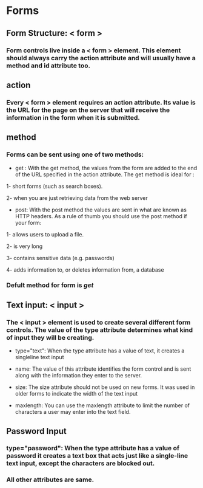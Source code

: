 # Forms
## Form Structure: < form >
### Form controls live inside a < form > element. This element should always carry the action attribute and will usually have a method and id attribute too.
## action
### Every < form > element requires an action attribute. Its value is the URL for the page on the server that will receive the information in the form when it is submitted.
## method
### Forms can be sent using one of two methods: 
* get :  With the get method, the values from the form are added to the end of the URL specified in the action attribute. The get method is ideal for :

1- short forms (such as search boxes).

2- when you are just retrieving data from the web server

* post: With the post method the values are sent in what are known as HTTP headers. As a rule of thumb you should use the post method if your form:

1- allows users to upload a file.

2- is very long

3- contains sensitive data (e.g. passwords)

4- adds information to, or deletes information from, a database
### Defult method for form is *get*


## Text input: < input > 
### The < input > element is used to create several different form controls. The value of the type attribute determines what kind of input they will be creating.

* type="text": When the type attribute has a value of text, it creates a singleline text input

* name: The value of this attribute identifies the form control and is sent along with the information they enter to the server.

* size: The size attribute should not be used on new forms. It was used in older forms to indicate the width of the text input 

* maxlength: You can use the maxlength attribute to limit the number of characters a user may enter into the text field.


## Password Input
### type="password": When the type attribute has a value of password it creates a text box that acts just like a single-line text input, except the characters are blocked out. 

### All other attributes are same.

